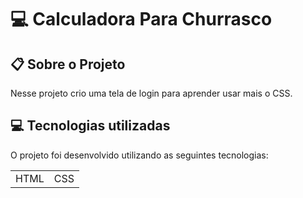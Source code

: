 <h1> 💻  Calculadora Para Churrasco </h1>

## 📋 Sobre o Projeto

Nesse projeto crio uma tela de login para aprender usar
mais o CSS.

##  💻 Tecnologias utilizadas

O projeto foi desenvolvido utilizando as seguintes tecnologias:

<table>

<tr>

<td>HTML</td>
<td>CSS</td>

</tr>

</table>
